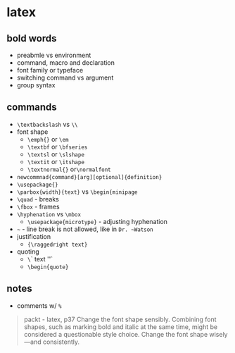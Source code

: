 # latex

## bold words

* preabmle vs environment
* command, macro and declaration
* font family or typeface
* switching command vs argument
* group syntax

## commands

* `\textbackslash` vs `\\ `
* font shape
  * `\emph{}` or `\em`
  * `\textbf` or `\bfseries`
  * `\textsl` or `\slshape`
  * `\textit` or `\itshape`
  * `\textnormal{}` or`\normalfont`
* `newcommnad{command}[arg][optional]{definition}`
* `\usepackage{}`
* `\parbox{width}{text}` vs `\begin{minipage`
* `\quad` - breaks
* `\fbox` - frames
* `\hyphenation` vs `\mbox`
  * `\usepackage{microtype}` - adjusting hyphenation
* `~` - line break is not allowed, like in `Dr. ~Watson`
* justification
  * `{\raggedright text}`
* quoting
  * `\`\` text ''`
  * `\begin{quote}`

## notes

* comments w/ `%`

> packt - latex, p37
> Change the font shape sensibly.
> Combining font shapes, such as marking bold and italic at the same time, might be considered a questionable style choice. Change the font shape wisely—and consistently.
